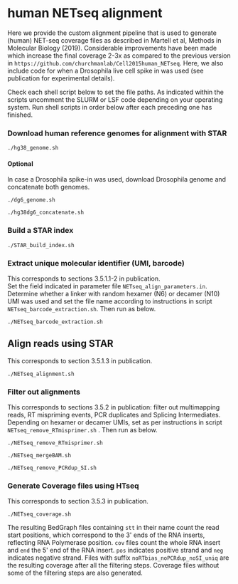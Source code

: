 # human NETseq alignment
Here we provide the custom alignment pipeline that is used to generate (human) NET-seq coverage files as described in Martell et al, Methods in Molecular Biology (2019). Considerable improvements have been made which increase the final coverage 2-3x as compared to the previous version in `https://github.com/churchmanlab/Cell2015human_NETseq`. Here, we also include code for when a Drosophila live cell spike in was used (see publication for experimental details). 

Check each shell script below to set the file paths. As indicated within the scripts uncomment the SLURM or LSF code depending on your operating system. Run shell scripts in order below after each preceding one has finished.

### Download human reference genomes for alignment with STAR

`./hg38_genome.sh`

#### Optional
In case a Drosophila spike-in was used, download Drosophila genome and concatenate both genomes.

`./dg6_genome.sh`

`./hg38dg6_concatenate.sh`

### Build a STAR index

`./STAR_build_index.sh`

### Extract unique molecular identifier (UMI, barcode)
This corresponds to sections 3.5.1.1-2 in publication.  
Set the field indicated in parameter file `NETseq_align_parameters.in`. 
Determine whether a linker with random hexamer (N6) or decamer (N10) UMI was used and set the file name according to instructions in script `NETseq_barcode_extraction.sh`. Then run as below.
  
`./NETseq_barcode_extraction.sh`

## Align reads using STAR
This corresponds to section 3.5.1.3 in publication.  

`./NETseq_alignment.sh`

### Filter out alignments 
This corresponds to sections 3.5.2 in publication: filter out multimapping reads, RT mispriming events, PCR duplicates and Splicing Intermediates.
Depending on hexamer or decamer UMIs, set as per instructions in script `NETseq_remove_RTmisprimer.sh` . Then run as below.

`./NETseq_remove_RTmisprimer.sh`

`./NETseq_mergeBAM.sh`

`./NETseq_remove_PCRdup_SI.sh`

### Generate Coverage files using HTseq
This corresponds to section 3.5.3 in publication. 

`./NETseq_coverage.sh`

The resulting BedGraph files containing `stt` in their name count the read start positions, which correspond to the 3' ends of the RNA inserts, reflecting RNA Polymerase position. `cov` files count the whole RNA insert and `end` the 5' end of the RNA insert. `pos` indicates positive strand and `neg` indicates negative strand. Files with suffix `noRTbias_noPCRdup_noSI_uniq` are the resulting coverage after all the filtering steps. Coverage files without some of the filtering steps are also generated.
